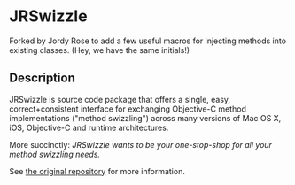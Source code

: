 # JRSwizzle

Forked by Jordy Rose to add a few useful macros for injecting methods into existing classes. (Hey, we have the same initials!)

## Description

JRSwizzle is source code package that offers a single, easy, correct+consistent interface for exchanging Objective-C method implementations ("method swizzling") across many versions of Mac OS X, iOS, Objective-C and runtime architectures.

More succinctly: *JRSwizzle wants to be your one-stop-shop for all your method swizzling needs.*

See [the original repository][rentzsch] for more information.

  [rentzsch]: https://github.com/rentzsch/jrswizzle
